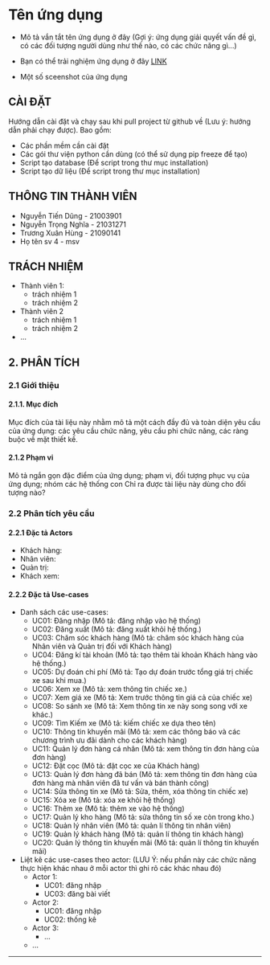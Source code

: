 # Tên ứng dụng

- Mô tả vắn tắt tên ứng dụng ở đây (Gợi ý: ứng dụng giải quyết vấn đề gì, có các đối tượng người dùng như thế nào, có các chức năng gì...)

- Bạn có thể trải nghiệm ứng dụng ở đây [LINK](https://update-this-link)
- Một số sceenshot của ứng dụng

## CÀI ĐẶT

Hướng dẫn cài đặt và chạy sau khi pull project từ github về (Lưu ý: hướng dẫn phải chạy được). Bao gồm:
- Các phần mềm cần cài đặt
- Các gói thư viện python cần dùng (có thể sử dụng pip freeze để tạo)
- Script tạo database (Để script trong thư mục installation)
- Script tạo dữ liệu (Để script trong thư mục installation)

## THÔNG TIN THÀNH VIÊN

- Nguyễn Tiến Dũng - 21003901
- Nguyễn Trọng Nghĩa - 21031271
- Trương Xuân Hùng - 21090141
- Họ tên sv 4 - msv

## TRÁCH NHIỆM

- Thành viên 1:
    - trách nhiệm 1
    - trách nhiệm 2
- Thành viên 2
    - trách nhiệm 1
    - trách nhiệm 2
- ...

## 2. PHÂN TÍCH

### 2.1 Giới thiệu

#### 2.1.1. Mục đích

Mục đích của tài liệu này nhằm mô tả một cách đầy đủ và toàn diện yêu cầu của ứng dụng: các yêu cầu chức năng, yêu cầu phi chức năng, các ràng buộc về mặt thiết kế.

#### 2.1.2 Phạm vi

Mô tả ngắn gọn đặc điểm của ứng dụng; phạm vi, đối tượng phục vụ của ứng dụng; nhóm các hệ thống con
Chỉ ra được tài liệu này dùng cho đối tượng nào?


### 2.2 Phân tích yêu cầu

#### 2.2.1 Đặc tả Actors

- Khách hàng: 
- Nhân viên:
- Quản trị:
- Khách xem:

#### 2.2.2 Đặc tả Use-cases

- Danh sách các use-cases:
    - UC01: Đăng nhập (Mô tả: đăng nhập vào hệ thống)
    - UC02: Đăng xuất (Mô tả: đăng xuất khỏi hệ thống.)
    - UC03: Chăm sóc khách hàng (Mô tả: chăm sóc khách hàng của Nhân viên và Quản trị đối với Khách hàng)
    - UC04: Đăng kí tài khoản (Mô tả: tạo thêm tài khoản Khách hàng vào hệ thống.)
    - UC05: Dự đoán chi phí (Mô tả: Tạo dự đoán trước tổng giá trị chiếc xe sau khi mua.)
    - UC06: Xem xe (Mô tả: xem thông tin chiếc xe.)
    - UC07: Xem giá xe (Mô tả: Xem trước thông tin giá cả của chiếc xe)
    - UC08: So sánh xe (Mô tả: Xem thông tin xe này song song với xe khác.)
    - UC09: Tìm Kiếm xe (Mô tả: kiếm chiếc xe dựa theo tên)
    - UC10: Thông tin khuyến mãi (Mô tả: xem các thông báo và các chương trình ưu đãi dành cho các khách hàng)
    - UC11: Quản lý đơn hàng cá nhân (Mô tả: xem thông tin đơn hàng của đơn hàng)
    - UC12: Đặt cọc (Mô tả: đặt cọc xe của Khách hàng)
    - UC13: Quản lý đơn hàng đã bán (Mô tả: xem thông tin đơn hàng của đơn hàng mà nhân viên đã tư vấn và bán thành công)
    - UC14: Sửa thông tin xe (Mô tả: Sửa, thêm, xóa thông tin chiếc xe)
    - UC15: Xóa xe (Mô tả: xóa xe khỏi hệ thống)
    - UC16: Thêm xe (Mô tả: thêm xe vào hệ thống)
    - UC17: Quản lý kho hàng (Mô tả: sửa thông tin số xe còn trong kho.)
    - UC18: Quản lý nhân viên (Mô tả: quản lí thông tin nhân viên)
    - UC19: Quản lý khách hàng (Mô tả: quản lí thông tin khách hàng)
    - UC20: Quản lý thông tin khuyến mãi (Mô tả: quản lí thông tin khuyến mãi)
- Liệt kê các use-cases theo actor: (LƯU Ý: nếu phần này các chức năng thực hiện khác nhau ở mỗi actor thì ghi rõ các khác nhau đó)
    - Actor 1:
        - UC01: đăng nhập
        - UC03: đăng bài viết
    - Actor 2:
        - UC01: đăng nhập
        - UC02: thống kê
    - Actor 3:
        - ...
    - ...

---
